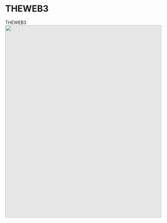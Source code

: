 # THEWEB3
THEWEB3
<img style="display: block;-webkit-user-select: none;margin: auto;cursor: zoom-in;background-color: hsl(0, 0%, 90%);transition: background-color 300ms;" src="https://pbs.twimg.com/media/F-VNhWtbYAAlwXx?format=jpg&amp;name=medium" width="655" height="619">
